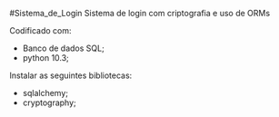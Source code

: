 #Sistema_de_Login
 Sistema de login com criptografia e uso de ORMs

Codificado com:

- Banco de dados SQL;
- python 10.3;


Instalar as seguintes bibliotecas:

- sqlalchemy;
- cryptography;

